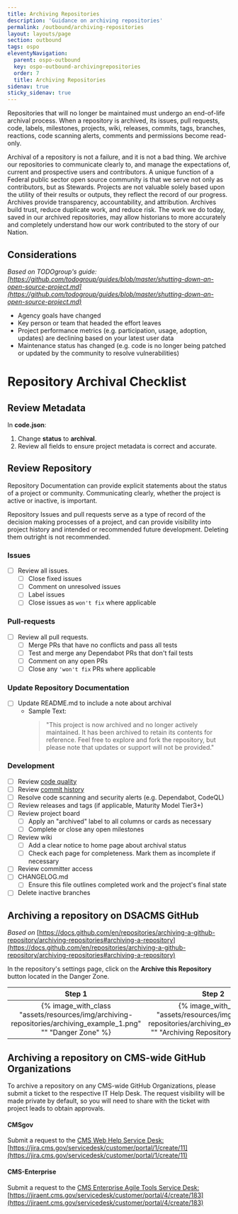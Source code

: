 ```yaml
---
title: Archiving Repositories
description: 'Guidance on archiving repositories'
permalink: /outbound/archiving-repositories
layout: layouts/page
section: outbound
tags: ospo
eleventyNavigation:
  parent: ospo-outbound
  key: ospo-outbound-archivingrepositories
  order: 7
  title: Archiving Repositories
sidenav: true
sticky_sidenav: true
---
```


Repositories that will no longer be maintained must undergo an end-of-life archival process. When a repository is archived, its issues, pull requests, code, labels, milestones, projects, wiki, releases, commits, tags, branches, reactions, code scanning alerts, comments and permissions become read-only.

Archival of a repository is not a failure, and it is not a bad thing. We archive our repositories to communicate clearly to, and manage the expectations of, current and prospective users and contributors. A unique function of a Federal public sector open source community is that we serve not only as contributors, but as Stewards. Projects are not valuable solely based upon the utility of their results or outputs, they reflect the record of our progress. Archives provide transparency, accountability, and attribution. Archives build trust, reduce duplicate work, and reduce risk. The work we do today, saved in our archived repositories, may allow historians to more accurately and completely understand how our work contributed to the story of our Nation.

## Considerations

_Based on TODOgroup's guide: <br /> [https://github.com/todogroup/guides/blob/master/shutting-down-an-open-source-project.md](https://github.com/todogroup/guides/blob/master/shutting-down-an-open-source-project.md)_

- Agency goals have changed
- Key person or team that headed the effort leaves
- Project performance metrics (e.g. participation, usage, adoption, updates) are declining based on your latest user data
- Maintenance status has changed (e.g. code is no longer being patched or updated by the community to resolve vulnerabilities)

# Repository Archival Checklist

## Review Metadata

In **code.json**:

1. Change **status** to **archival**.
2. Review all fields to ensure project metadata is correct and accurate.

## Review Repository

Repository Documentation can provide explicit statements about the status of a project or community. Communicating clearly, whether the project is active or inactive, is important.

Repository Issues and pull requests serve as a type of record of the decision making processes of a project, and can provide visibility into project history and intended or recommended future development. Deleting them outright is not recommended.

### Issues

- [ ] Review all issues.
  - [ ] Close fixed issues
  - [ ] Comment on unresolved issues
  - [ ] Label issues
  - [ ] Close issues as `won't fix` where applicable

### Pull-requests

- [ ] Review all pull requests.
  - [ ] Merge PRs that have no conflicts and pass all tests
  - [ ] Test and merge any Dependabot PRs that don't fail tests
  - [ ] Comment on any open PRs
  - [ ] Close any `'won't fix` PRs where applicable

### Update Repository Documentation

- [ ] Update README.md to include a note about archival
  - Sample Text:
    > "This project is now archived and no longer actively maintained. It has been archived to retain its contents for reference. Feel free to explore and fork the repository, but please note that updates or support will not be provided."

### Development

- [ ] Review [code quality](https://github.com/DSACMS/repo-scaffolder/blob/main/tier3/checklist.md#code-review)
- [ ] Review [commit history](https://github.com/DSACMS/repo-scaffolder/blob/main/tier3/checklist.md#review-commit-history)
- [ ] Resolve code scanning and security alerts (e.g. Dependabot, CodeQL)
- [ ] Review releases and tags (if applicable, Maturity Model Tier3+)
- [ ] Review project board
  - [ ] Apply an "archived" label to all columns or cards as necessary
  - [ ] Complete or close any open milestones
- [ ] Review wiki
  - [ ] Add a clear notice to home page about archival status
  - [ ] Check each page for completeness. Mark them as incomplete if necessary
- [ ] Review committer access
- [ ] CHANGELOG.md
  - [ ] Ensure this file outlines completed work and the project's final state
- [ ] Delete inactive branches

## Archiving a repository on DSACMS GitHub

_Based on_ [https://docs.github.com/en/repositories/archiving-a-github-repository/archiving-repositories#archiving-a-repository](https://docs.github.com/en/repositories/archiving-a-github-repository/archiving-repositories#archiving-a-repository)

In the repository's settings page, click on the **Archive this Repository** button located in the Danger Zone.

|                                                    Step 1                                                     |                                                            Step 2                                                             |
| :-----------------------------------------------------------------------------------------------------------: | :---------------------------------------------------------------------------------------------------------------------------: |
| {% image_with_class "assets/resources/img/archiving-repositories/archiving_example_1.png" "" "Danger Zone" %} | {% image_with_class "assets/resources/img/archiving-repositories/archiving_example_2.png" "" "Archiving Repository Window" %} |

## Archiving a repository on CMS-wide GitHub Organizations

To archive a repository on any CMS-wide GitHub Organizations, please submit a ticket to the respective IT Help Desk. The request visibility will be made private by default, so you will need to share with the ticket with project leads to obtain approvals.

#### CMSgov

Submit a request to the [CMS Web Help Service Desk:](https://jira.cms.gov/servicedesk/customer/whsd)
[https://jira.cms.gov/servicedesk/customer/portal/1/create/11](https://jira.cms.gov/servicedesk/customer/portal/1/create/11)

#### CMS-Enterprise

Submit a request to the [CMS Enterprise Agile Tools Service Desk:](https://jiraent.cms.gov/servicedesk/customer/portal/4)
[https://jiraent.cms.gov/servicedesk/customer/portal/4/create/183](https://jiraent.cms.gov/servicedesk/customer/portal/4/create/183)
